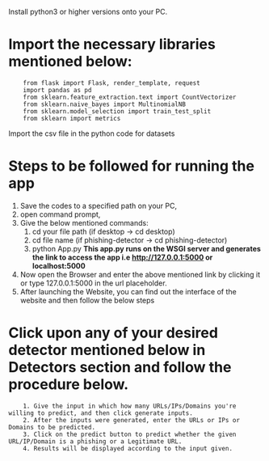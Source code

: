Install python3 or higher versions onto your PC.
# Import the necessary libraries mentioned below:
        from flask import Flask, render_template, request
        import pandas as pd
        from sklearn.feature_extraction.text import CountVectorizer
        from sklearn.naive_bayes import MultinomialNB
        from sklearn.model_selection import train_test_split
        from sklearn import metrics
Import the csv file in the python code for datasets
# Steps to be followed for running the app
1. Save the codes to a specified path on your PC,
2. open command prompt,
3. Give the below mentioned commands:
      1. cd your file path (if desktop -> cd desktop)
      2. cd file name (if phishing-detector -> cd phishing-detector)
      3. python App.py
   **This app.py runs on the WSGI server and generates the link to access the app i.e http://127.0.0.1:5000 or localhost:5000**
4. Now open the Browser and enter the above mentioned link by clicking it or type 127.0.0.1:5000 in the url placeholder.
5.  After launching the Website, you can find out the interface of the website and then follow the below steps
# Click upon any of your desired detector mentioned below in Detectors section and follow the procedure below.
        1. Give the input in which how many URLs/IPs/Domains you're willing to predict, and then click generate inputs.
        2. After the inputs were generated, enter the URLs or IPs or Domains to be predicted.
        3. Click on the predict button to predict whether the given URL/IP/Domain is a phishing or a Legitimate URL.
        4. Results will be displayed according to the input given.

